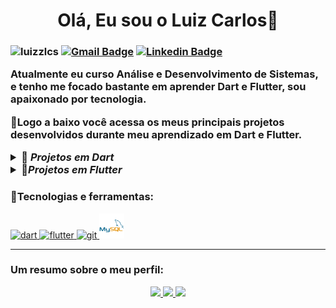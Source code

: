 <h1 align="center">Olá, Eu sou o Luiz Carlos🚀</h1>
<h3 align="/center">

<img src="https://komarev.com/ghpvc/?username=luizzlcs&label=Profile%20views&color=0e75b6&style=flat" alt="luizzlcs"/>  [![Gmail Badge](https://img.shields.io/badge/-Gmail-c14438?style=flat&logo=Gmail&logoColor=white&link=mailto:luizzlcs@gmail.com)](mailto:luizzlcs@gmail.com) [![Linkedin Badge](https://img.shields.io/badge/-LinkedIn-blue?style=flat&logo=Linkedin&logoColor=white&link=https://www.linkedin.com/in/luizzlcs/)](https://www.linkedin.com/in/luizzlcs/)
  
  
  
 Atualmente eu curso Análise e Desenvolvimento de Sistemas,  e tenho me focado bastante em aprender Dart e Flutter, sou apaixonado por tecnologia.

 🎯Logo a baixo você acessa os meus principais projetos desenvolvidos durante meu aprendizado em Dart e Flutter.
  
  <details>
  <summary>📂 <i>Projetos em Dart</i></summary>
  
  PROJETOS | DESCRIÇÃO DOS PROJETOS
---------- | :--------
[Dart Fundamentos](https://github.com/luizzlcs/dart_fundamentos) | Criação de váriaveis, modificadores, Operadores condicionais, Operadores Lógicos, Null safety e outros.
[Funções e coleções](https://github.com/luizzlcs/dart_funcoes_colecoes) | Características de uma função, Parâmetros Obrigatórios por fefault, Listas, Tratamento de Exceções, Imports, Enuns e outros.
[Dart POO](https://github.com/luizzlcs/dart_poo) | Abstração e Encapsulamento, Classes: Atributos e comportamentos, Instanciado uma classe, Modificadores de tipos: Static - Atributos de classe e Métodos de classe, Herança, Polimofismo, O uso de Gettrs e Setters.
[Dart Async](https://github.com/luizzlcs/dart_async) | Função Sícrona, Função Assíncrona, Future com foreach, Dart e o Evento Loop, Utilizando pacote http, Utilizando api ViaCep, Utilizando os métodos: GET, POS, PUT e DELETE, Leitura de arquivos txt.
[Algoritimo - Teste Técnico](https://github.com/luizzlcs/escribo_atividade) | Esse projeto foi desenvolvido como parte de uma etapa para Seleção de Desenvolvedor de Software. O código possui uma função que recebe um número inteiro positivo e retorna o somatório de todos os valores inteiros divisíveis por 3 ou 5 que sejam inferiores ao número passado.
   
</details>
<details>
  <summary>📂<i>Projetos em Flutter</i></summary>
  
  PROJETOS | DESCRIÇÃO DOS PROJETOS
---------- | :--------
[Flutter Primeiro Projeto](https://github.com/luizzlcs/flutter_primeiro_projeto) | Criando um MenuButton com rotas de navegação para acesso a demais componetes do flutter.
[Instagram](https://github.com/luizzlcs/flutter_instagram) | Clonando página do instagram e usando alguns widgets já estudados: Row, Column, Stack, ScrollView, IconAvatar, Image, Icons, NavigationBottomBar, MediaQuery e outros.
[Formulário Login](https://github.com/luizzlcs/formlogin) | Construção de formulário login, Construção do Expassiont Title, Navegação e animação.
[Quiz de Perguntas](https://github.com/luizzlcs/perguntas_app) | Criado quiz com três perguntas, usando os principios de componentização de widgets, Comunicação direta e indireta de componentes, Função Callback e outros.
[Consumindo API](https://github.com/luizzlcs/escribo_atividade) | Consumindo dados da API por meio do package http.
[Calculadora IMC](https://github.com/luizzlcs/flutter_default_state_manager) | Essa atividade tem como principal objetivo aplicar a gerencia de estado usando os elementos nativos do Flutter, sem a necessidade de utilizar packages de terceiros.
[SQLite Exemplo](https://github.com/luizzlcs/flutter_sqlite_exemple) | O objetivo dessa atividade foi conhecer como funciona o SQLite dentro do flutter e como implementa-lo.
   
</details>

 
 
<h3 align="left">🚀Tecnologias e ferramentas:</h3>
<p align="left"> <a  href="https://dart.dev" target="_blank" rel="noreferrer"> <img width="23" height = "23" src="https://www.vectorlogo.zone/logos/dartlang/dartlang-icon.svg" alt="dart" width="20" height="23"/> </a> 
<a href="https://flutter.dev" target="_blank" rel="noreferrer"> <img width="23", height = "23" src="https://www.vectorlogo.zone/logos/flutterio/flutterio-icon.svg" alt="flutter" width="23" height="23"/> </a> <a href="https://git-scm.com/" target="_blank" rel="noreferrer"> <img width="23" height = "" src="https://www.vectorlogo.zone/logos/git-scm/git-scm-icon.svg" alt="git" width="40" height="40"/> </a> <a href="https://www.mysql.com/" target="_blank" rel="noreferrer"> <img src="https://raw.githubusercontent.com/devicons/devicon/master/icons/mysql/mysql-original-wordmark.svg" alt="mysql" width="40" height="40"/> </a> </p>

---
### Um resumo sobre o meu perfil:
<div align="center">
  <a href="https://github.com/luizzlcs">
  <img height="150em" src="https://github-readme-stats.vercel.app/api?username=luizzlcs&show_icons=true&theme=dracula&include_all_commits=true&count_private=true"/> 
  <img height="150em" src="https://github-readme-stats.vercel.app/api/top-langs/?username=luizzlcs&layout=compact&langs_count=7&theme=dracula"/>
  <a href="https://github.com/luizzlcs">
    <img src="https://github-readme-streak-stats.herokuapp.com/?user=luizzlcs&theme=dark"/>
  </a>
</div>
